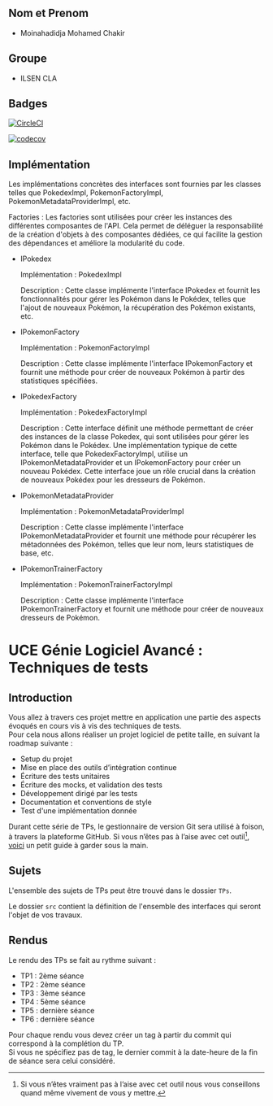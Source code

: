 

## Nom et Prenom

- Moinahadidja Mohamed Chakir

## Groupe
- ILSEN CLA

## Badges

[![CircleCI](https://dl.circleci.com/status-badge/img/gh/MOINAHADIDJA/ceri-m1-techniques-de-test/tree/master.svg?style=svg)](https://dl.circleci.com/status-badge/redirect/gh/MOINAHADIDJA/ceri-m1-techniques-de-test/tree/master)

[![codecov](https://codecov.io/gh/MOINAHADIDJA/ceri-m1-techniques-de-test/graph/badge.svg?token=R8S81SVJOP)](https://codecov.io/gh/MOINAHADIDJA/ceri-m1-techniques-de-test)

## Implémentation

Les implémentations concrètes des interfaces sont fournies par les classes telles que PokedexImpl, PokemonFactoryImpl, PokemonMetadataProviderImpl, etc.

Factories : Les factories sont utilisées pour créer les instances des différentes composantes de l'API. Cela permet de déléguer la responsabilité de la création d'objets à des composantes dédiées, ce qui facilite la gestion des dépendances et améliore la modularité du code.

- IPokedex

    Implémentation : PokedexImpl

    Description : Cette classe implémente l'interface IPokedex et fournit les fonctionnalités pour gérer les Pokémon dans le Pokédex, telles que l'ajout de nouveaux Pokémon, la récupération des Pokémon existants, etc.
    

- IPokemonFactory

    Implémentation : PokemonFactoryImpl

    Description : Cette classe implémente l'interface IPokemonFactory et fournit une méthode pour créer de nouveaux Pokémon à partir des statistiques spécifiées.


- IPokedexFactory

    Implémentation : PokedexFactoryImpl

    Description : Cette interface définit une méthode permettant de créer des instances de la classe Pokedex, qui sont utilisées pour gérer les Pokémon dans le Pokédex. Une implémentation typique de cette interface, telle que PokedexFactoryImpl, utilise un IPokemonMetadataProvider et un IPokemonFactory pour créer un nouveau Pokédex. Cette interface joue un rôle crucial dans la création de nouveaux Pokédex pour les dresseurs de Pokémon.


- IPokemonMetadataProvider

    Implémentation : PokemonMetadataProviderImpl

    Description : Cette classe implémente l'interface IPokemonMetadataProvider et fournit une méthode pour récupérer les métadonnées des Pokémon, telles que leur nom, leurs statistiques de base, etc.


- IPokemonTrainerFactory

    Implémentation : PokemonTrainerFactoryImpl

    Description : Cette classe implémente l'interface IPokemonTrainerFactory et fournit une méthode pour créer de nouveaux dresseurs de Pokémon.

# UCE Génie Logiciel Avancé : Techniques de tests

## Introduction

Vous allez à travers ces projet mettre en application une partie des aspects évoqués en cours vis à vis des techniques de tests.  
Pour cela nous allons réaliser un projet logiciel de petite taille, en suivant la roadmap suivante : 
- Setup du projet
- Mise en place des outils d’intégration continue
- Écriture des tests unitaires
- Écriture des mocks, et validation des tests
- Développement dirigé par les tests
- Documentation et conventions de style
- Test d'une implémentation donnée

Durant cette série de TPs, le gestionnaire de version Git sera utilisé à foison, à travers la plateforme GitHub. Si vous n’êtes pas à l’aise avec cet outil[^1], [voici](http://rogerdudler.github.io/git-guide/) un petit guide à garder sous la main.

## Sujets

L'ensemble des sujets de TPs peut être trouvé dans le dossier `TPs`.

Le dossier `src` contient la définition de l'ensemble des interfaces qui seront l'objet de vos travaux.

## Rendus

Le rendu des TPs se fait au rythme suivant :

- TP1 : 2ème séance
- TP2 : 2ème séance
- TP3 : 3ème séance
- TP4 : 5ème séance
- TP5 : dernière séance
- TP6 : dernière séance

Pour chaque rendu vous devez créer un tag à partir du commit qui correspond à la complétion du TP.  
Si vous ne spécifiez pas de tag, le dernier commit à la date-heure de la fin de séance sera celui considéré.

[^1]: Si vous n’êtes vraiment pas à l’aise avec cet outil nous vous conseillons quand même vivement de vous y mettre.
